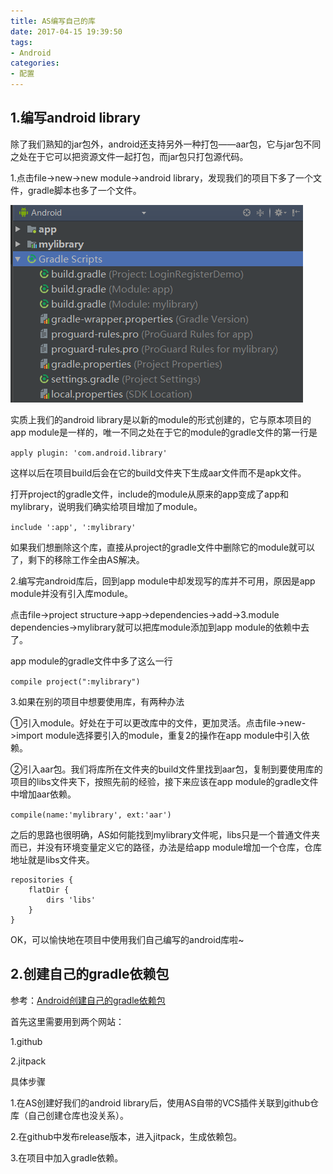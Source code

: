 ```yaml
---
title: AS编写自己的库
date: 2017-04-15 19:39:50
tags:
- Android
categories:
- 配置
---
```

1.编写android library
---

除了我们熟知的jar包外，android还支持另外一种打包——aar包，它与jar包不同之处在于它可以把资源文件一起打包，而jar包只打包源代码。

1.点击file->new->new module->android library，发现我们的项目下多了一个文件，gradle脚本也多了一个文件。

![project](/images/23/project.png)

实质上我们的android library是以新的module的形式创建的，它与原本项目的app module是一样的，唯一不同之处在于它的module的gradle文件的第一行是

`apply plugin: 'com.android.library'`

这样以后在项目build后会在它的build文件夹下生成aar文件而不是apk文件。

打开project的gradle文件，include的module从原来的app变成了app和mylibrary，说明我们确实给项目增加了module。

`include ':app', ':mylibrary'`

如果我们想删除这个库，直接从project的gradle文件中删除它的module就可以了，剩下的移除工作全由AS解决。

2.编写完android库后，回到app module中却发现写的库并不可用，原因是app module并没有引入库module。

点击file->project structure->app->dependencies->add->3.module dependencies->mylibrary就可以把库module添加到app module的依赖中去了。

app module的gradle文件中多了这么一行

`compile project(":mylibrary")`

3.如果在别的项目中想要使用库，有两种办法

①引入module。好处在于可以更改库中的文件，更加灵活。点击file->new->import module选择要引入的module，重复2的操作在app module中引入依赖。

②引入aar包。我们将库所在文件夹的build文件里找到aar包，复制到要使用库的项目的libs文件夹下，按照先前的经验，接下来应该在app module的gradle文件中增加aar依赖。

`compile(name:'mylibrary', ext:'aar')`

之后的思路也很明确，AS如何能找到mylibrary文件呢，libs只是一个普通文件夹而已，并没有环境变量定义它的路径，办法是给app module增加一个仓库，仓库地址就是libs文件夹。

```
repositories {
    flatDir {
        dirs 'libs'
    }
}
```

OK，可以愉快地在项目中使用我们自己编写的android库啦~

2.创建自己的gradle依赖包
---

参考：[Android创建自己的gradle依赖包](https://blog.csdn.net/tgbus18990140382/article/details/53066865)

首先这里需要用到两个网站：

1.github

2.jitpack

具体步骤

1.在AS创建好我们的android library后，使用AS自带的VCS插件关联到github仓库（自己创建仓库也没关系）。

2.在github中发布release版本，进入jitpack，生成依赖包。

3.在项目中加入gradle依赖。